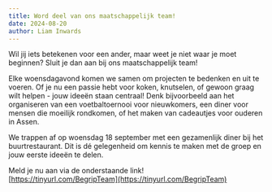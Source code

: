 ```yaml
---
title: Word deel van ons maatschappelijk team!
date: 2024-08-20
author: Liam Inwards
---
```

Wil jij iets betekenen voor een ander, maar weet je niet waar je moet beginnen? Sluit je dan aan bij ons maatschappelijk team!

Elke woensdagavond komen we samen om projecten te bedenken en uit te voeren. Of je nu een passie hebt voor koken, knutselen, of gewoon graag wilt helpen - jouw ideeën staan centraal! Denk bijvoorbeeld aan het organiseren van een voetbaltoernooi voor nieuwkomers, een diner voor mensen die moeilijk rondkomen, of het maken van cadeautjes voor ouderen in Assen.

We trappen af op woensdag 18 september met een gezamenlijk diner bij het buurtrestaurant. Dit is dé gelegenheid om kennis te maken met de groep en jouw eerste ideeën te delen.

Meld je nu aan via de onderstaande link!<br/>
[https://tinyurl.com/BegripTeam](https://tinyurl.com/BegripTeam)
